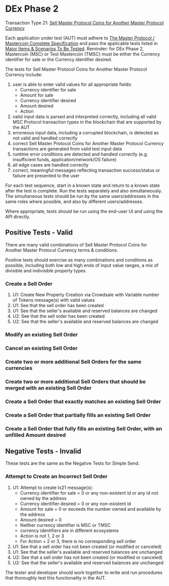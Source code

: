 # DEx Phase 2

Transaction Type 21: [Sell Master Protocol Coins for Another Master Protocol Currency](https://github.com/mastercoin-MSC/spec/blob/master/README.md#sell-master-protocol-coins-for-another-master-protocol-currency)

Each application under test (AUT) must adhere to [The Master Protocol / Mastercoin Complete Specification](https://github.com/mastercoin-MSC/spec/blob/master/README.md) and pass the applicable tests listed in [Major Items & Scenarios To Be Tested](https://github.com/mastercoin-MSC/spec/blob/master/MastercoinDistributedExchangeTestPlan.md#major-items--scenarios-to-be-tested). Reminder: for DEx Phase 2, Mastercoin (MSC) or Test Mastercoin (TMSC) must be either the Currency identifier for sale or the Currency identifier desired.

The tests for Sell Master Protocol Coins for Another Master Protocol Currency include:

1. user is able to enter valid values for all appropriate fields:
    * Currency identifier for sale
    * Amount for sale
    * Currency identifier desired
    * Amount desired
    * Action
1. valid input data is parsed and interpreted correctly, including all valid MSC Protocol transaction types in the blockchain that are supported by the AUT
1. erroneous input data, including a corrupted blockchain, is detected as not valid and handled correctly
1. correct Sell Master Protocol Coins for Another Master Protocol Currency transactions are generated from valid test input data
1. runtime error conditions are detected and handled correctly (e.g. insufficient funds, application/network/OS failure)
1. all edge cases are handled correctly
1. correct, meaningful messages reflecting transaction success/status or failure are presented to the user

For each test sequence, start in a known state and return to a known state after the test is complete. Run the tests separately and also simultaneously. The simultaneous tests should be run by the same users/addresses in the same roles where possible, and also by different users/addresses.

Where appropriate, tests should be run using the end-user UI and using the API directly.

## Positive Tests - Valid
There are many valid combinations of Sell Master Protocol Coins for Another Master Protocol Currency terms & conditions.

Positive tests should exercise as many combinations and conditions as possible, including both low and high ends of input value ranges, a mix of divisible and indivisible property types.

### Create a Sell Order 
1. U1: Create New Property Creation via Crowdsale with Variable number of Tokens message(s) with valid values 
1. U1: See that the sell order has been created 
1. U1: See that the seller's available and reserved balances are changed
1. U2: See that the sell order has been created 
1. U2: See that the seller's available and reserved balances are changed

### Modify an existing Sell Order

### Cancel an existing Sell Order

### Create two or more additional Sell Orders for the same currencies

### Create two or more additional Sell Orders that should be merged with an existing Sell Order

### Create a Sell Order that exactly matches an existing Sell Order

### Create a Sell Order that partially fills an existing Sell Order

### Create a Sell Order that fully fills an existing Sell Order, with an unfilled Amount desired

## Negative Tests - Invalid
These tests are the same as the Negative Tests for Simple Send.
### Attempt to Create an Incorrect Sell Order
1. U1: Attempt to create tx21 message(s):
    * Currency identifier for sale = 0 or any non-existent id or any id not owned by the address
    * Currency identifier desired = 0 or any non-existent id
    * Amount for sale = 0 or exceeds the number owned and available by the address
    * Amount desired = 0
    * Neither currency identifier is MSC or TMSC
    * currency identifiers are in different ecosystems
    * Action is not 1, 2 or 3
    * For Action = 2 or 3, there is no corresponding sell order
1. U1: See that a sell order has not been created (or modified or canceled)
1. U1: See that the seller's available and reserved balances are unchanged
1. U2: See that a sell order has not been created (or modified or canceled)
1. U2: See that the seller's available and reserved balances are unchanged

The tester and developer should work together to write and run procedures that thoroughly test this functionality in the AUT.
